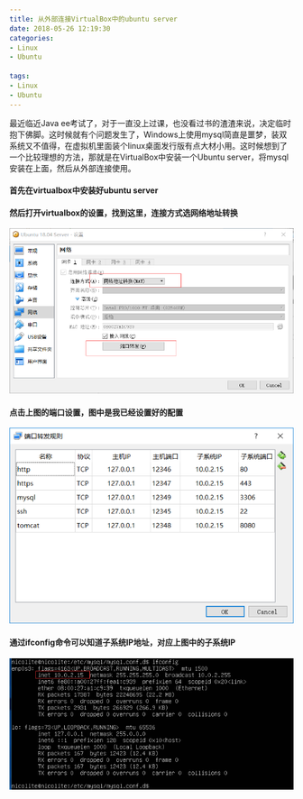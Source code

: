 ```yaml
---
title: 从外部连接VirtualBox中的ubuntu server
date: 2018-05-26 12:19:30
categories:
- Linux
- Ubuntu

tags:
- Linux
- Ubuntu
---
```

最近临近Java ee考试了，对于一直没上过课，也没看过书的渣渣来说，决定临时抱下佛脚。这时候就有个问题发生了，Windows上使用mysql简直是噩梦，装双系统又不值得，在虚拟机里面装个linux桌面发行版有点大材小用。这时候想到了一个比较理想的方法，那就是在VirtualBox中安装一个Ubuntu server，将mysql安装在上面，然后从外部连接使用。  

#### 首先在virtualbox中安装好ubuntu server

#### 然后打开virtualbox的设置，找到这里，连接方式选网络地址转换
![](/images/2018/20180526-121930-1.png)  
 
#### 点击上图的端口设置，图中是我已经设置好的配置
![](/images/2018/20180526-121930-2.png)  

#### 通过ifconfig命令可以知道子系统IP地址，对应上图中的子系统IP
![](/images/2018/20180526-121930-3.png)
